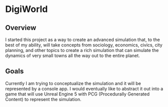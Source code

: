 # DigiWorld
## Overview
I started this project as a way to create an advanced simulation that, to the best of my ability, will take concepts from sociology, economics, civics, city planning,
and other topics to create a rich simulation that can simulate the dynamics of very small towns all the way out to the entire planet.

## Goals
Currently I am trying to conceptualize the simulation and it will be represented by a console app. I would eventually like to abstract it out into a game that will use
Unreal Engine 5 with PCG (Procedurally Generated Content) to represent the simulation.
